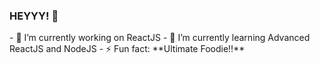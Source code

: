 ### HEYYY! 👋
<link rel="stylesheet" href="https://cdnjs.cloudflare.com/ajax/libs/font-awesome/4.7.0/css/font-awesome.min.css">
- 🔭 I’m currently working on ReactJS
- 🌱 I’m currently learning Advanced ReactJS and NodeJS
- ⚡ Fun fact: **Ultimate Foodie!!**
